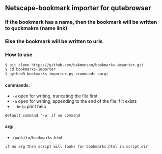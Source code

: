 ## Netscape-bookmark importer for qutebrowser

### If the bookmark has a name, then the bookmark will be written to quckmakrs (name link)
### Else the bookmark will be written to urls


### How to use
```bash
$ git clone https://github.com/bakmenson/bookmarks-importer.git
$ cd bookmarks-importer
$ python3 bookmarks_importer.py <command> <arg>
```
  
#### commands:
   * `-w`        open for writing, truncating the file first
   * `-a`        open for writing, appending to the end of the file if it exists
   * `--help`    print help

    default command '-w' if no command

#### arg:
   * `/path/to/bookmarks.html`
   
    if no arg then script will looks for bookmarks.html in script dir
